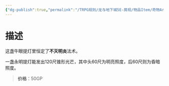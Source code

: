 ```yaml
---
{"dg-publish":true,"permalink":"/TRPG规则/龙与地下城5E-房规/物品Item/奇物Artifact/【D】永明提灯/"}
---
```




# 描述
这盏牛眼提灯里恒定了**不灭明炎**法术。

一盏永明提灯能发出120尺锥形光芒，其中头60尺为明亮照度，后60尺则为昏暗照度。

>**价格**：50GP